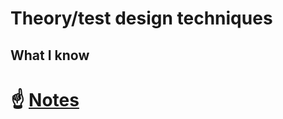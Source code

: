 # Theory/test design techniques
## What I know
# :point_up: [Notes](https://github.com/RomanPravdiuk/Theory-test-design-techniques/blob/main/Theory%2C%20test%20design%20techniques%(1).pdf)
